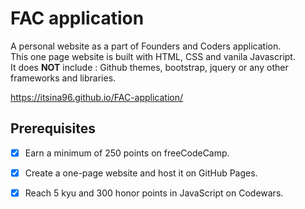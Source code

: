 # FAC application 
A personal website as a part of Founders and Coders application.<br>
This one page website is built with HTML, CSS and vanila Javascript.<br> 
It does **NOT** include : Github themes, bootstrap, jquery or any other frameworks and libraries.

https://itsina96.github.io/FAC-application/

## Prerequisites
- [x] Earn a minimum of 250 points on freeCodeCamp.
- [x] Create a one-page website and host it on GitHub Pages.
- [x] Reach 5 kyu and 300 honor points in JavaScript on Codewars.
 
